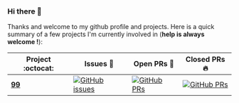 ### Hi there 👋

Thanks and welcome to my github profile and projects. Here is a quick summary of a few projects I'm currently involved in (**help is always welcome !**):


|      Project :octocat:   |     Issues :bug:   | Open PRs :bell:  | Closed PRs :fire:  |
|-------------|-------------------|---|---|
| [**99**](https://github.com//gimseng/99-ML-Learning-Projects/) | [![GitHub issues](https://img.shields.io/github/issues//gimseng/99-ML-Learning-Projects?color=green&logo=github&style=flat)](https://github.com//gimseng/99-ML-Learning-Projects/issues) | [![GitHub PRs](https://img.shields.io/github/issues-pr//gimseng/99-ML-Learning-Projects?style=flat&logo=github)](https://github.com//gimseng/99-ML-Learning-Projects/pulls)  | [![GitHub PRs](https://img.shields.io/github/issues-pr-closed//gimseng/99-ML-Learning-Projects?style=flat&color=critical&logo=github)](https://github.com//gimseng/99-ML-Learning-Projects/pulls?q=is%3Apr+is%3Aclosed)  |





<!--
| [**Water Monitoring System**](https://github.com/vinitshahdeo/Water-Monitoring-System/) | [![GitHub issues](https://img.shields.io/github/issues/vinitshahdeo/Water-Monitoring-System?color=green&logo=github&style=flat)](https://github.com/vinitshahdeo/Water-Monitoring-System/issues) | [![GitHub PRs](https://img.shields.io/github/issues-pr/vinitshahdeo/Water-Monitoring-System?style=flat&logo=github)](https://github.com/vinitshahdeo/Water-Monitoring-System/pulls)  | [![GitHub PRs](https://img.shields.io/github/issues-pr-closed/vinitshahdeo/Water-Monitoring-System?style=flat&color=critical&logo=github)](https://github.com/vinitshahdeo/Water-Monitoring-System/pulls?q=is%3Apr+is%3Aclosed)   |
Here are some ideas to get you started:

- 🔭 I’m currently working on ...
- 🌱 I’m currently learning ...
- 👯 I’m looking to collaborate on ...
- 🤔 I’m looking for help with ...
- 💬 Ask me about ...
- 📫 How to reach me: ...
- 😄 Pronouns: ...
- ⚡ Fun fact: ...

-->

